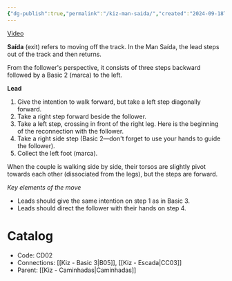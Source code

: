 ```yaml
---
{"dg-publish":true,"permalink":"/kiz-man-saida/","created":"2024-09-18T12:25:58.894-04:00","updated":"2024-10-03T09:40:03.161-04:00"}
---
```



[Video](https://youtu.be/IEm0t6dtyss)

**Saída** (exit) refers to moving off the track. In the Man Saída, the lead steps out of the track and then returns.

From the follower's perspective, it consists of three steps backward followed by a Basic 2 (marca) to the left.

**Lead**
1. Give the intention to walk forward, but take a left step diagonally forward.
2. Take a right step forward beside the follower.
3. Take a left step, crossing in front of the right leg. Here is the beginning of the reconnection with the follower.
4. Take a right side step (Basic 2—don't forget to use your hands to guide the follower).
5. Collect the left foot (marca).

When the couple is walking side by side, their torsos are slightly pivot towards each other (dissociated from the legs), but the steps are forward.

*Key elements of the move*
- Leads should give the same intention on step 1 as in Basic 3.
- Leads should direct the follower with their hands on step 4.

# Catalog

- Code: CD02
- Connections: [[Kiz - Basic 3\|B05]], [[Kiz - Escada\|CC03]]
- Parent: [[Kiz - Caminhadas\|Caminhadas]]
